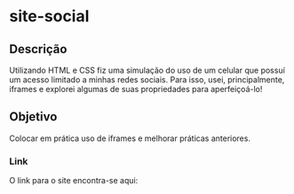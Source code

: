 # site-social

## Descrição
Utilizando HTML e CSS fiz uma simulação do uso de um celular que possuí um acesso limitado a minhas redes sociais. Para isso, usei, principalmente, iframes e explorei algumas de suas propriedades para aperfeiçoá-lo!

## Objetivo
Colocar em prática uso de iframes e melhorar práticas anteriores.

### Link
O link para o site encontra-se aqui: 



 
